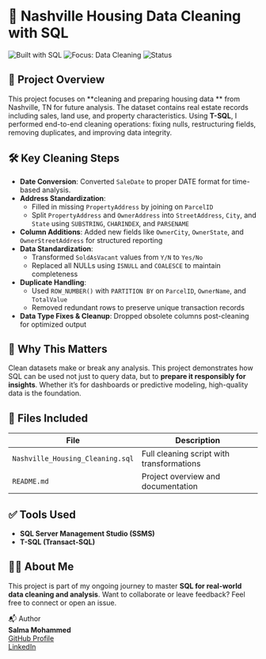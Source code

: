 # 🏡 Nashville Housing Data Cleaning with SQL

![Built with SQL](https://img.shields.io/badge/Built%20with-TSQL-blue?logo=microsoftsqlserver)
![Focus: Data Cleaning](https://img.shields.io/badge/Project%20Type-Data%20Cleaning-brightgreen)
![Status](https://img.shields.io/badge/Status-Complete-blue)

## 📌 Project Overview

This project focuses on 
**cleaning and preparing housing data ** from Nashville, TN for future analysis. The dataset contains real estate records including sales, land use, and property characteristics.
Using **T-SQL**, I performed end-to-end cleaning operations: fixing nulls, restructuring fields, removing duplicates, and improving data integrity.

## 🛠️ Key Cleaning Steps

- **Date Conversion**: Converted `SaleDate` to proper DATE format for time-based analysis.
- **Address Standardization**:
  - Filled in missing `PropertyAddress` by joining on `ParcelID`
  - Split `PropertyAddress` and `OwnerAddress` into `StreetAddress`, `City`, and `State` using `SUBSTRING`, `CHARINDEX`, and `PARSENAME`
- **Column Additions**: Added new fields like `OwnerCity`, `OwnerState`, and `OwnerStreetAddress` for structured reporting
- **Data Standardization**:
  - Transformed `SoldAsVacant` values from `Y/N` to `Yes/No`
  - Replaced all NULLs using `ISNULL` and `COALESCE` to maintain completeness
- **Duplicate Handling**:
  - Used `ROW_NUMBER()` with `PARTITION BY` on `ParcelID`, `OwnerName`, and `TotalValue`
  - Removed redundant rows to preserve unique transaction records
- **Data Type Fixes & Cleanup**: Dropped obsolete columns post-cleaning for optimized output

## 🧠 Why This Matters
Clean datasets make or break any analysis. This project demonstrates how SQL can be used not just to query data, but to **prepare it responsibly for insights**. Whether it’s for dashboards or predictive modeling, high-quality data is the foundation.

## 📂 Files Included
| File                         | Description                                     |
|------------------------------|-------------------------------------------------|
| `Nashville_Housing_Cleaning.sql` | Full cleaning script with transformations     |
| `README.md`                  | Project overview and documentation              |


## ✅ Tools Used
- **SQL Server Management Studio (SSMS)**
- **T-SQL (Transact-SQL)**


## 🙋‍♀️ About Me
This project is part of my ongoing journey to master **SQL for real-world data cleaning and analysis**. Want to collaborate or leave feedback? Feel free to connect or open an issue.

📬 Author                         
**Salma Mohammed**  
[GitHub Profile](https://github.com/salmamohammed11111)  
[LinkedIn](https://www.linkedin.com/in/salma-mohammed-353919360/)

